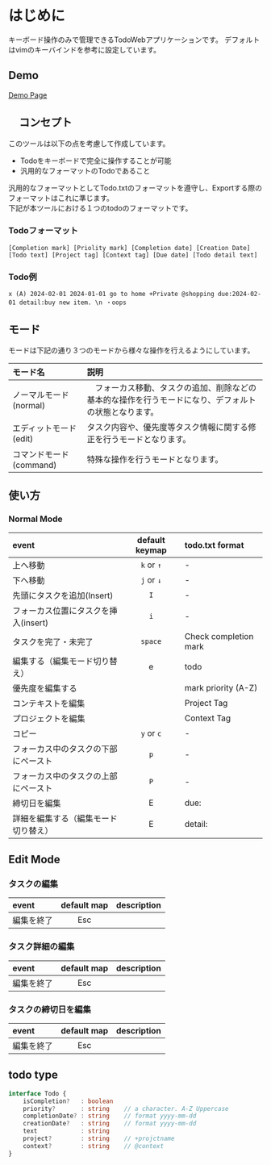 # はじめに

キーボード操作のみで管理できるTodoWebアプリケーションです。
デフォルトはvimのキーバインドを参考に設定しています。

## Demo

[Demo Page](http://example.com)

## 　コンセプト

このツールは以下の点を考慮して作成しています。

* Todoをキーボードで完全に操作することが可能
* 汎用的なフォーマットのTodoであること

汎用的なフォーマットとしてTodo.txtのフォーマットを遵守し、Exportする際のフォーマットはこれに準じます。  
下記が本ツールにおける１つのtodoのフォーマットです。  

### Todoフォーマット

```text:format
[Completion mark] [Priolity mark] [Completion date] [Creation Date] [Todo text] [Project tag] [Context tag] [Due date] [Todo detail text]
```

### Todo例

```text:example
x (A) 2024-02-01 2024-01-01 go to home +Private @shopping due:2024-02-01 detail:buy new item. \n ・oops
```

## モード

モードは下記の通り３つのモードから様々な操作を行えるようにしています。

| モード名| 説明|
| :--- | :--- |
| ノーマルモード(normal)|　フォーカス移動、タスクの追加、削除などの基本的な操作を行うモードになり、デフォルトの状態となります。  |
| エディットモード(edit)| タスク内容や、優先度等タスク情報に関する修正を行うモードとなります。 |
| コマンドモード(command) | 特殊な操作を行うモードとなります。|

## 使い方

### Normal Mode

| event | default keymap | todo.txt format|
| :--- | :---: | :--- |
| 上へ移動 | `k` or `↑` |  -|
| 下へ移動| `j`  or `↓`| - |
| 先頭にタスクを追加(Insert)| `I` | - |
| フォーカス位置にタスクを挿入(insert)| `i` | - |
| タスクを完了・未完了| `space` | Check completion mark |
| 編集する（編集モード切り替え）| e | todo |
| 優先度を編集する| | mark priority (A-Z)|
| コンテキストを編集|  | Project Tag |
| プロジェクトを編集|  | Context Tag |
| コピー| `y` or `c` | - |
| フォーカス中のタスクの下部にペースト| `p` | - |
| フォーカス中のタスクの上部にペースト| `P` | - |
| 締切日を編集| E |  due:|
| 詳細を編集する（編集モード切り替え）| E |  detail: |

## Edit Mode

### タスクの編集

| event | default map | description |
| :--- | :---: | ---: |
| 編集を終了 | Esc |  |

### タスク詳細の編集

| event | default map | description |
| :--- | :---: | ---: |
| 編集を終了 | Esc |  |

### タスクの締切日を編集

| event | default map | description |
| :--- | :---: | ---: |
| 編集を終了 | Esc |  |

## todo type

```typescript
interface Todo {
    isCompletion?   : boolean
    priority?       : string    // a character. A-Z Uppercase
    completionDate? : string    // format yyyy-mm-dd
    creationDate?   : string    // format yyyy-mm-dd
    text            : string
    project?        : string    // +projctname
    context?        : string    // @context
}
```
